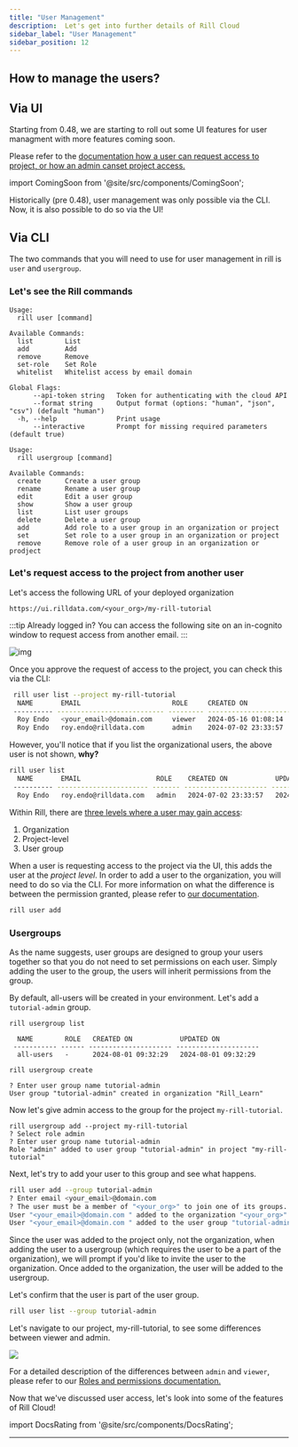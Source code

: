 ```yaml
---
title: "User Management"
description:  Let's get into further details of Rill Cloud
sidebar_label: "User Management"
sidebar_position: 12
---
```


## How to manage the users?



## Via UI
Starting from 0.48, we are starting to roll out some UI features for user managment with more features coming soon.

Please refer to the <a href='https://docs.rilldata.com/manage/user-management#via-the-ui' target = "blank">documentation how a user can request access to project, or how an admin canset project access. </a>

import ComingSoon from '@site/src/components/ComingSoon';

<ComingSoon />

<div class='contents_to_overlay'>
Historically (pre 0.48), user management was only possible via the CLI. Now, it is also possible to do so via the UI! 

</div>

## Via CLI

The two commands that you will need to use for user management in rill is `user` and `usergroup`.

### Let's see the Rill commands

```
Usage:
  rill user [command]

Available Commands:
  list        List
  add         Add
  remove      Remove
  set-role    Set Role
  whitelist   Whitelist access by email domain

Global Flags:
      --api-token string   Token for authenticating with the cloud API
      --format string      Output format (options: "human", "json", "csv") (default "human")
  -h, --help               Print usage
      --interactive        Prompt for missing required parameters (default true)
```

```
Usage:
  rill usergroup [command]

Available Commands:
  create      Create a user group
  rename      Rename a user group
  edit        Edit a user group
  show        Show a user group
  list        List user groups
  delete      Delete a user group
  add         Add role to a user group in an organization or project
  set         Set role to a user group in an organization or project
  remove      Remove role of a user group in an organization or prodject
```

### Let's request access to the project from another user

Let's access the following URL of your deployed organization 
```
https://ui.rilldata.com/<your_org>/my-rill-tutorial
```

:::tip Already logged in?
You can access the following site on an in-cognito window to request access from another email.
:::

![img](/img/tutorials/201/request-access.png)

Once you approve the request of access to the project, you can check this via the CLI:
```bash
 rill user list --project my-rill-tutorial
  NAME       EMAIL                       ROLE     CREATED ON            UPDATED ON           
 ---------- --------------------------- --------- --------------------- --------------------- 
  Roy Endo   <your_email>@domain.com     viewer   2024-05-16 01:08:14   2024-08-21 08:52:19  
  Roy Endo   roy.endo@rilldata.com       admin    2024-07-02 23:33:57   2024-08-15 16:58:08  
```

However, you'll notice that if you list the organizational users, the above user is not shown, **why?**

```bash
rill user list
  NAME       EMAIL                   ROLE    CREATED ON            UPDATED ON           
 ---------- ----------------------- ------- --------------------- --------------------- 
  Roy Endo   roy.endo@rilldata.com   admin   2024-07-02 23:33:57   2024-08-15 16:58:08 
  ```

  Within Rill, there are [three levels where a user may gain access](https://docs.rilldata.com/manage/project-management): 
  
  1. Organization
  2. Project-level
  3. User group

When a user is requesting access to the project via the UI, this adds the user at the _project level_. In order to add a user to the organization, you will need to do so via the CLI. For more information on what the difference is between the permission granted, please refer to [our documentation](https://docs.rilldata.com/manage/roles-permissions).

```bash
rill user add
```



### Usergroups
As the name suggests, user groups are designed to group your users together so that you do not need to set permissions on each user. Simply adding the user to the group, the users will inherit permissions from the group.

By default, all-users will be created in your environment. Let's add a `tutorial-admin` group.
```
rill usergroup list

  NAME        ROLE   CREATED ON            UPDATED ON           
 ----------- ------ --------------------- --------------------- 
  all-users   -      2024-08-01 09:32:29   2024-08-01 09:32:29  
```

```
rill usergroup create

? Enter user group name tutorial-admin
User group "tutorial-admin" created in organization "Rill_Learn"
```
Now let's give admin access to the group for the project `my-rill-tutorial`.


```
rill usergroup add --project my-rill-tutorial
? Select role admin
? Enter user group name tutorial-admin
Role "admin" added to user group "tutorial-admin" in project "my-rill-tutorial"
```

Next, let's try to add your user to this group and see what happens.

```bash
rill user add --group tutorial-admin
? Enter email <your_email>@domain.com 
? The user must be a member of "<your_org>" to join one of its groups. Do you want to invite the user to join "<your_org>"? Yes
User "<your_email>@domain.com " added to the organization "<your_org>" as "viewer"
User "<your_email>@domain.com " added to the user group "tutorial-admin"
```

Since the user was added to the project only, not the organization, when adding the user to a usergroup (which requires the user to be a part of the organization), we will prompt if you'd like to invite the user to the organization. Once added to the organization, the user will be added to the usergroup.

Let's confirm that the user is part of the user group.

```bash
rill user list --group tutorial-admin
```

Let's navigate to our project, my-rill-tutorial, to see some differences between viewer and admin.

<img src = '/img/tutorials/201/viewervsadmin.gif' class='rounded-gif' />
<br />

For a detailed description of the differences between `admin` and `viewer`, please refer to our <a href='https://docs.rilldata.com/manage/roles-permissions' target=' blank'> Roles and permissions documentation. </a>

Now that we've discussed user access, let's look into some of the features of Rill Cloud!

import DocsRating from '@site/src/components/DocsRating';

---
<DocsRating />